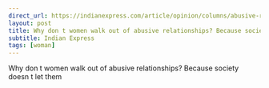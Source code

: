 ```yaml
---
direct_url: https://indianexpress.com/article/opinion/columns/abusive-relationships-women-society-8292844/
layout: post
title: Why don t women walk out of abusive relationships? Because society doesn t let them
subtitle: Indian Express
tags: [woman]
---
```


Why don t women walk out of abusive relationships? Because society doesn t let them
